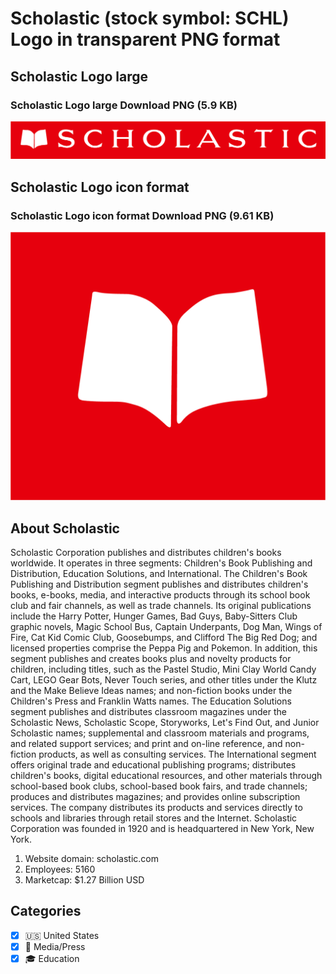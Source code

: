 # Scholastic (stock symbol: SCHL) Logo in transparent PNG format

## Scholastic Logo large

### Scholastic Logo large Download PNG (5.9 KB)

![Scholastic Logo large Download PNG (5.9 KB)](/img/orig/SCHL_BIG-5d4a5468.png)

## Scholastic Logo icon format

### Scholastic Logo icon format Download PNG (9.61 KB)

![Scholastic Logo icon format Download PNG (9.61 KB)](/img/orig/SCHL-fb0ec133.png)

## About Scholastic

Scholastic Corporation publishes and distributes children's books worldwide. It operates in three segments: Children's Book Publishing and Distribution, Education Solutions, and International. The Children's Book Publishing and Distribution segment publishes and distributes children's books, e-books, media, and interactive products through its school book club and fair channels, as well as trade channels. Its original publications include the Harry Potter, Hunger Games, Bad Guys, Baby-Sitters Club graphic novels, Magic School Bus, Captain Underpants, Dog Man, Wings of Fire, Cat Kid Comic Club, Goosebumps, and Clifford The Big Red Dog; and licensed properties comprise the Peppa Pig and Pokemon. In addition, this segment publishes and creates books plus and novelty products for children, including titles, such as the Pastel Studio, Mini Clay World Candy Cart, LEGO Gear Bots, Never Touch series, and other titles under the Klutz and the Make Believe Ideas names; and non-fiction books under the Children's Press and Franklin Watts names. The Education Solutions segment publishes and distributes classroom magazines under the Scholastic News, Scholastic Scope, Storyworks, Let's Find Out, and Junior Scholastic names; supplemental and classroom materials and programs, and related support services; and print and on-line reference, and non-fiction products, as well as consulting services. The International segment offers original trade and educational publishing programs; distributes children's books, digital educational resources, and other materials through school-based book clubs, school-based book fairs, and trade channels; produces and distributes magazines; and provides online subscription services. The company distributes its products and services directly to schools and libraries through retail stores and the Internet. Scholastic Corporation was founded in 1920 and is headquartered in New York, New York.

1. Website domain: scholastic.com
2. Employees: 5160
3. Marketcap: $1.27 Billion USD


## Categories
- [x] 🇺🇸 United States
- [x] 📰 Media/Press
- [x] 🎓 Education
